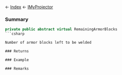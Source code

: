 ← [Index](Api-Index) ← [IMyProjector](Sandbox.ModAPI.Ingame.IMyProjector)

### Summary

```csharp
private public abstract virtual RemainingArmorBlocks
```csharp

Number of armor blocks left to be welded

### Returns

### Example

### Remarks


